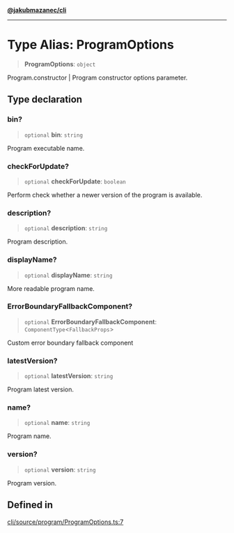 [**@jakubmazanec/cli**](../README.md)

---

# Type Alias: ProgramOptions

> **ProgramOptions**: `object`

Program.constructor \| Program constructor options parameter.

## Type declaration

### bin?

> `optional` **bin**: `string`

Program executable name.

### checkForUpdate?

> `optional` **checkForUpdate**: `boolean`

Perform check whether a newer version of the program is available.

### description?

> `optional` **description**: `string`

Program description.

### displayName?

> `optional` **displayName**: `string`

More readable program name.

### ErrorBoundaryFallbackComponent?

> `optional` **ErrorBoundaryFallbackComponent**: `ComponentType`\<`FallbackProps`\>

Custom error boundary fallback component

### latestVersion?

> `optional` **latestVersion**: `string`

Program latest version.

### name?

> `optional` **name**: `string`

Program name.

### version?

> `optional` **version**: `string`

Program version.

## Defined in

[cli/source/program/ProgramOptions.ts:7](https://github.com/jakubmazanec/tools/blob/077fa4993ebe623b1c463499cc41912353ae6eb1/packages/cli/source/program/ProgramOptions.ts#L7)
